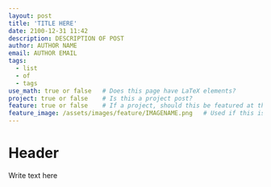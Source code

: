 ```yaml
---
layout: post
title: 'TITLE HERE'
date: 2100-12-31 11:42
description: DESCRIPTION OF POST
author: AUTHOR NAME
email: AUTHOR EMAIL
tags:
  - list
  - of
  - tags
use_math: true or false   # Does this page have LaTeX elements?
project: true or false    # Is this a project post?
feature: true or false    # If a project, should this be featured at the top of the project page?
feature_image: /assets/images/feature/IMAGENAME.png   # Used if this is a feature project
---
```

# Header

Write text here
